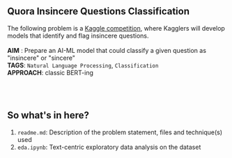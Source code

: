 ## Quora Insincere Questions Classification

The following problem is a [Kaggle competition](https://www.kaggle.com/c/quora-insincere-questions-classification), where Kagglers will develop models that identify and flag insincere questions. 
<br>
<br>
**AIM** : Prepare an AI-ML model that could classify a given question as "insincere" or "sincere" <br>
**TAGS**: `Natural Language Processing`, `Classification` <br>
**APPROACH**: classic BERT-ing <br>

<br><br>
## So what's in here?

1. `readme.md`: Description of the problem statement, files and technique(s) used
2. `eda.ipynb`: Text-centric exploratory data analysis on the dataset
